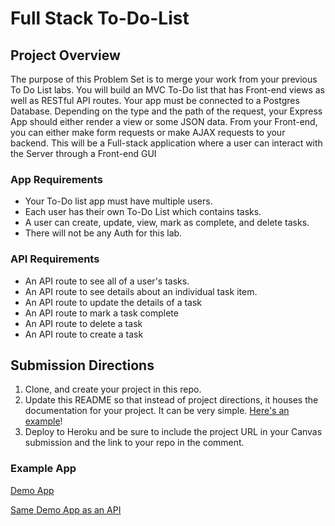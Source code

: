 # Full Stack To-Do-List

## Project Overview
The purpose of this Problem Set is to merge your work from your previous To Do List labs. You will build an MVC To-Do list that has Front-end views as well as RESTful API routes. Your app must be connected to a Postgres Database. Depending on the type and the path of the request, your Express App should either render a view or some JSON data. From your Front-end, you can either make form requests or make AJAX requests to your backend. This will be a Full-stack application where a user can interact with the Server through a Front-end GUI

### App Requirements
* Your To-Do list app must have multiple users.
* Each user has their own To-Do List which contains tasks. 
* A user can create, update, view, mark as complete, and delete tasks.
* There will not be any Auth for this lab.

### API Requirements
* An API route to see all of a user's tasks.
* An API route to see details about an individual task item.
* An API route to update the details of a task
* An API route to mark a task complete
* An API route to delete a task
* An API route to create a task
  
## Submission Directions
1. Clone, and create your project in this repo.
2. Update this README so that instead of project directions, it houses the documentation for your project. It can be very simple. [Here's an example](https://gist.github.com/thuyanduong/c2dc4d16aefed27938c12ed360cec06a)!
3. Deploy to Heroku and be sure to include the project URL in your Canvas submission and the link to your repo in the comment.

### Example App
[Demo App](https://anns-to-do-app.herokuapp.com/users)

[Same Demo App as an API](https://anns-to-do-app.herokuapp.com/api/users)

